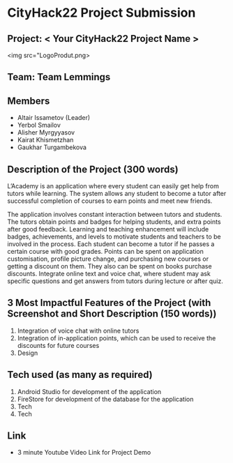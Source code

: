 # CityHack22 Project Submission
## Project: < Your CityHack22 Project Name >
<img src="LogoProdut.png>

## Team: Team Lemmings
## Members
- Altair Issametov (Leader)
- Yerbol Smailov
- Alisher Myrgyyasov
- Kairat Khismetzhan
- Gaukhar Turgambekova

## Description of the Project (300 words)

L’Academy is an application where every student can easily get help from tutors while learning. The system allows any student to become a tutor after successful completion of courses to earn points and meet new friends.

The application involves constant interaction between tutors and students. The tutors obtain points and badges for helping students, and extra points after good feedback.
Learning and teaching enhancement will include badges, achievements, and levels to motivate students and teachers to be involved in the process.
Each student can become a tutor if he passes a certain course with good grades.
Points can be spent on application customisation, profile picture change, and purchasing new courses or getting a discount on them. They also can be spent on books purchase discounts.
Integrate online text and voice chat, where student may ask specific questions and get answers from tutors during lecture or after quiz.

## 3 Most Impactful Features of the Project (with Screenshot and Short Description (150 words))
1. Integration of voice chat with online tutors
2. Integration of in-application points, which can be used to receive the discounts for future courses
3. Design

## Tech used (as many as required)
1. Android Studio for development of the application
2. FireStore for development of the database for the application
3. Tech
4. Tech

## Link
- 3 minute Youtube Video Link for Project Demo
